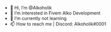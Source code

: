- 👋 Hi, I’m @Alkoholik
- 👀 I’m interested in Fivem Alko Development
- 🌱 I’m currently not learning
- 📫 How to reach me | Discord: Alkoholik#0001

